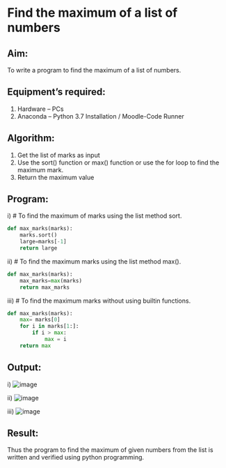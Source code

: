 # Find the maximum of a list of numbers
## Aim:
To write a program to find the maximum of a list of numbers.
## Equipment’s required:
1.	Hardware – PCs
2.	Anaconda – Python 3.7 Installation / Moodle-Code Runner
## Algorithm:
1.	Get the list of marks as input
2.	Use the sort() function or max() function or use the for loop to find the maximum mark.
3.	Return the maximum value
## Program:

i)	# To find the maximum of marks using the list method sort.
```Python
def max_marks(marks):
    marks.sort()
    large=marks[-1]
    return large
```

ii)	# To find the maximum marks using the list method max().
```Python
def max_marks(marks):
    max_marks=max(marks)
    return max_marks
```

iii) # To find the maximum marks without using builtin functions.
```Python
def max_marks(marks):
    max= marks[0]
    for i in marks[1:]:
        if i > max:
            max = i
    return max
```



## Output:
i)
![image](https://github.com/durgadevi22d/FindMaximum/assets/149987216/1936bdd5-7523-48b1-9b79-c8fb57cc271f)


ii)
![image](https://github.com/durgadevi22d/FindMaximum/assets/149987216/4903ea4b-e64d-4dd2-a22c-be8186b8dbcd)


iii)
![image](https://github.com/durgadevi22d/FindMaximum/assets/149987216/f352c1f1-3c4f-4e61-8fe9-dade4cd27b38)

## Result:
Thus the program to find the maximum of given numbers from the list is written and verified using python programming.
